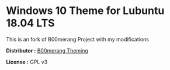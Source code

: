 # Windows 10 Theme for Lubuntu 18.04 LTS

This is an fork of B00merang Project with my modifications

**Distributor :** [B00merang Theming](https://github.com/B00merang-Project)

**License :** GPL v3